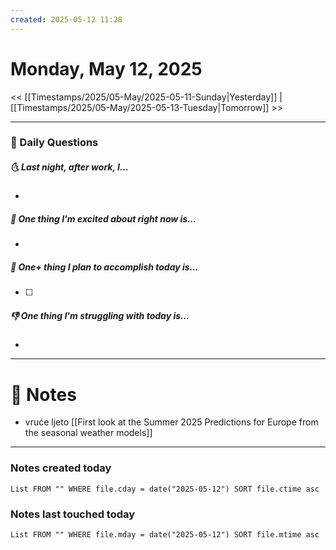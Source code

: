 ```yaml
---
created: 2025-05-12 11:28
---
```

# Monday, May 12, 2025

<< [[Timestamps/2025/05-May/2025-05-11-Sunday|Yesterday]] | [[Timestamps/2025/05-May/2025-05-13-Tuesday|Tomorrow]] >>

---
### 📅 Daily Questions
##### 🌜 Last night, after work, I...
- 

##### 🙌 One thing I'm excited about right now is...
- 

##### 🚀 One+ thing I plan to accomplish today is...
- [ ] 

##### 👎 One thing I'm struggling with today is...
- 

---
# 📝 Notes
- vruće ljeto [[First look at the Summer 2025 Predictions for Europe from the seasonal weather models]]

---
### Notes created today
```dataview
List FROM "" WHERE file.cday = date("2025-05-12") SORT file.ctime asc
```

### Notes last touched today
```dataview
List FROM "" WHERE file.mday = date("2025-05-12") SORT file.mtime asc
```